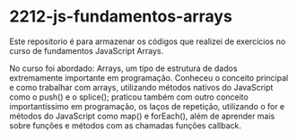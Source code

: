 # 2212-js-fundamentos-arrays
Este repositorio é para armazenar os códigos que realizei de exercícios no curso de fundamentos JavaScript Arrays.

No curso foi abordado:
Arrays, um tipo de estrutura de dados extremamente importante em programação. Conheceu o conceito principal e como trabalhar com arrays, utilizando métodos nativos do JavaScript como o push() e o splice(); praticou também com outro conceito importantíssimo em programação, os laços de repetição, utilizando o for e métodos do JavaScript como map() e forEach(), além de aprender mais sobre funções e métodos com as chamadas funções callback.



